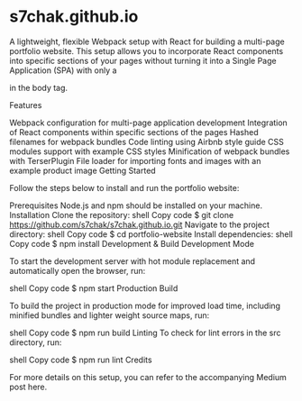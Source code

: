 # s7chak.github.io

A lightweight, flexible Webpack setup with React for building a multi-page portfolio website. This setup allows you to incorporate React components into specific sections of your pages without turning it into a Single Page Application (SPA) with only a <div id="app"> in the body tag.

Features

Webpack configuration for multi-page application development
Integration of React components within specific sections of the pages
Hashed filenames for webpack bundles
Code linting using Airbnb style guide
CSS modules support with example CSS styles
Minification of webpack bundles with TerserPlugin
File loader for importing fonts and images with an example product image
Getting Started

Follow the steps below to install and run the portfolio website:

Prerequisites
Node.js and npm should be installed on your machine.
Installation
Clone the repository:
shell
Copy code
$ git clone https://github.com/s7chak/s7chak.github.io.git
Navigate to the project directory:
shell
Copy code
$ cd portfolio-website
Install dependencies:
shell
Copy code
$ npm install
Development & Build
Development Mode

To start the development server with hot module replacement and automatically open the browser, run:

shell
Copy code
$ npm start
Production Build

To build the project in production mode for improved load time, including minified bundles and lighter weight source maps, run:

shell
Copy code
$ npm run build
Linting
To check for lint errors in the src directory, run:

shell
Copy code
$ npm run lint
Credits

For more details on this setup, you can refer to the accompanying Medium post here.